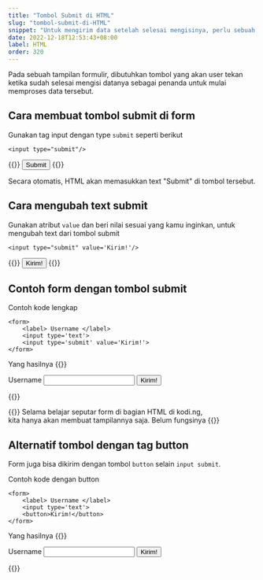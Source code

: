 ```yaml
---
title: "Tombol Submit di HTML"
slug: "tombol-submit-di-HTML"
snippet: "Untuk mengirim data setelah selesai mengisinya, perlu sebuah tombol yang disebut tombol submit"
date: 2022-12-18T12:53:43+08:00
label: HTML
order: 320
---
```


Pada sebuah tampilan formulir, dibutuhkan tombol yang akan user tekan ketika sudah selesai mengisi datanya sebagai penanda untuk mulai memproses data tersebut. 

## Cara membuat tombol submit di form
Gunakan tag input dengan type `submit` seperti berikut
```
<input type="submit"/>
```

{{<rawhtml>}}
<input type='submit'>
{{</rawhtml>}}

Secara otomatis, HTML akan memasukkan text "Submit" di tombol tersebut.

## Cara mengubah text submit
Gunakan atribut `value` dan beri nilai sesuai yang kamu inginkan, untuk mengubah text dari tombol submit
```
<input type="submit" value='Kirim!'/>
```

{{<rawhtml>}}
<input type='submit' value='Kirim!'>
{{</rawhtml>}}

## Contoh form dengan tombol submit

Contoh kode lengkap
```
<form>
    <label> Username </label>
    <input type='text'>
    <input type='submit' value='Kirim!'>
</form>
```

Yang hasilnya
{{<rawhtml>}}
<form>
<label> Username </label>
<input type='text'>
<input type='submit' value='Kirim!'>
</form>
{{</rawhtml>}}

{{<alert class="info">}}
Selama belajar seputar form di bagian HTML di kodi.ng, <br>kita hanya akan membuat tampilannya saja. Belum fungsinya
{{</alert>}}

## Alternatif tombol dengan tag button
Form juga bisa dikirim dengan tombol `button` selain `input submit`.

Contoh kode dengan button
```
<form>
    <label> Username </label>
    <input type='text'>
    <button>Kirim!</button>
</form>
```

Yang hasilnya
{{<rawhtml>}}
<form>
<label> Username </label>
<input type='text'>
<button>Kirim!</button>
</form>
{{</rawhtml>}}